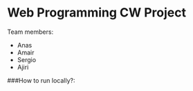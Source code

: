 # Web Programming CW Project 

Team members:
- Anas 
- Amair
- Sergio
- Ajiri

###How to run locally?:

